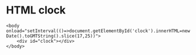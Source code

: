 # HTML clock

	<body onload="setInterval(()=>document.getElementById('clock').innerHTML=new Date().toGMTString().slice(17,25))">
		<div id="clock"></div>
	</body>
